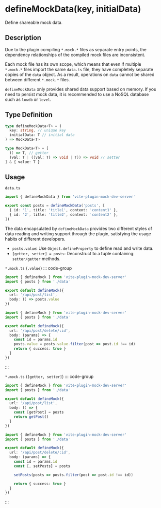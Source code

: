 # defineMockData(key, initialData)

Define shareable mock data.

## Description

Due to the plugin compiling `*.mock.*` files as separate entry points, the dependency relationships of the compiled mock files are inconsistent.

Each mock file has its own scope, which means that even if multiple `*.mock.*` files import the same `data.ts` file, they have completely separate copies of the `data` object. As a result, operations on `data` cannot be shared between different `*.mock.*` files.

`defineMockData` only provides shared data support based on memory. If you need to persist mock data, it is recommended to use a NoSQL database such as `lowdb` or `level`.

## Type Definition

```ts
type defineMockData<T> = (
  key: string, // unique key
  initialData: T // initial data
) => MockData<T>

type MockData<T> = [
  () => T, // getter
  (val: T | ((val: T) => void | T)) => void // setter
] & { value: T }
```

## Usage

`data.ts`

```ts
import { defineMockData } from 'vite-plugin-mock-dev-server'

export const posts = defineMockData('posts', [
  { id: '1', title: 'title1', content: 'content1' },
  { id: '2', title: 'title2', content: 'content2' },
])
```
The data encapsulated by `defineMockData` provides two different styles of data reading and writing support through the plugin, satisfying the usage habits of different developers.

- `posts.value`: Use `Object.defineProperty` to define read and write data.
- `[getter, setter] = posts`:  Deconstruct to a tuple containing `setter/getter` methods.

`*.mock.ts`  (`.value`)
::: code-group
```ts [post-list.mock.ts]
import { defineMock } from 'vite-plugin-mock-dev-server'
import { posts } from './data'

export default defineMock({
  url: '/api/post/list',
  body: () => posts.value
})
```
```ts [post-delete.mock.ts]
import { defineMock } from 'vite-plugin-mock-dev-server'
import { posts } from './data'

export default defineMock({
  url: '/api/post/delete/:id',
  body: (params) => {
    const id = params.id
    posts.value = posts.value.filter(post => post.id !== id)
    return { success: true }
  }
})
```
:::

`*.mock.ts`  (`[getter, setter]`)
::: code-group
```ts [post-list.mock.ts]
import { defineMock } from 'vite-plugin-mock-dev-server'
import { posts } from './data'

export default defineMock({
  url: '/api/post/list',
  body: () => {
    const [getPost] = posts
    return getPost()
  }
})
```
```ts [post-delete.mock.ts]
import { defineMock } from 'vite-plugin-mock-dev-server'
import { posts } from './data'

export default defineMock({
  url: '/api/post/delete/:id',
  body: (params) => {
    const id = params.id
    const [, setPosts] = posts

    setPosts(posts => posts.filter(post => post.id !== id))

    return { success: true }
  }
})
```
:::
